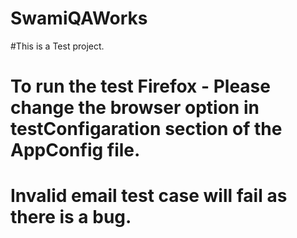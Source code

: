 # SwamiQAWorks

#This is a Test project.

# To run the test Firefox - Please change the browser option in testConfigaration section of the AppConfig file.

# Invalid email test case will fail as there is a bug.
